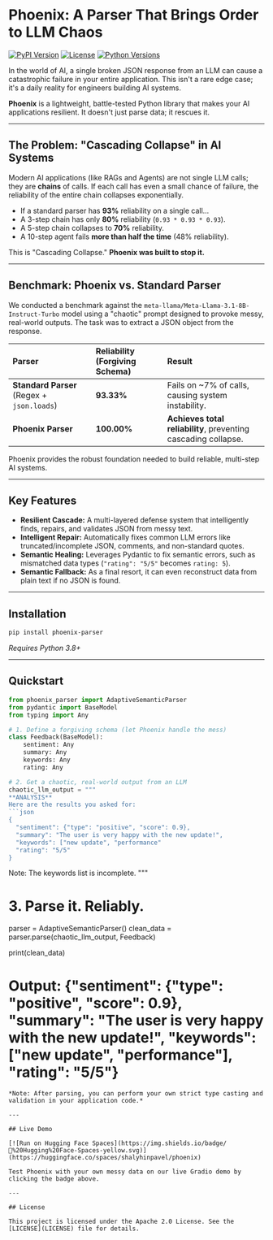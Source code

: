 # Phoenix: A Parser That Brings Order to LLM Chaos

[![PyPI Version](https://img.shields.io/pypi/v/phoenix-parser.svg)](https://pypi.org/project/phoenix-parser/)
[![License](https://img.shields.io/pypi/l/phoenix-parser.svg)](https://github.com/shalyhinpavel/phoenix/blob/main/LICENSE)
[![Python Versions](https://img.shields.io/pypi/pyversions/phoenix-parser.svg)](https://pypi.org/project/phoenix-parser/)

In the world of AI, a single broken JSON response from an LLM can cause a catastrophic failure in your entire application. This isn't a rare edge case; it's a daily reality for engineers building AI systems.

**Phoenix** is a lightweight, battle-tested Python library that makes your AI applications resilient. It doesn't just parse data; it rescues it.

---

## The Problem: "Cascading Collapse" in AI Systems

Modern AI applications (like RAGs and Agents) are not single LLM calls; they are **chains** of calls. If each call has even a small chance of failure, the reliability of the entire chain collapses exponentially.

*   If a standard parser has **93%** reliability on a single call...
*   A 3-step chain has only **80%** reliability (`0.93 * 0.93 * 0.93`).
*   A 5-step chain collapses to **70%** reliability.
*   A 10-step agent fails **more than half the time** (48% reliability).

This is "Cascading Collapse." **Phoenix was built to stop it.**

---

## Benchmark: Phoenix vs. Standard Parser

We conducted a benchmark against the `meta-llama/Meta-Llama-3.1-8B-Instruct-Turbo` model using a "chaotic" prompt designed to provoke messy, real-world outputs. The task was to extract a JSON object from the response.

| Parser                                | Reliability (Forgiving Schema) | Result                                                 |
| :------------------------------------ | :----------------------------- | :----------------------------------------------------- |
| **Standard Parser** (Regex + `json.loads`) | **93.33%**                     | Fails on ~7% of calls, causing system instability.     |
| **Phoenix Parser**                    | **100.00%**                    | **Achieves total reliability**, preventing cascading collapse. |

Phoenix provides the robust foundation needed to build reliable, multi-step AI systems.

---

## Key Features

*   **Resilient Cascade:** A multi-layered defense system that intelligently finds, repairs, and validates JSON from messy text.
*   **Intelligent Repair:** Automatically fixes common LLM errors like truncated/incomplete JSON, comments, and non-standard quotes.
*   **Semantic Healing:** Leverages Pydantic to fix semantic errors, such as mismatched data types (`"rating": "5/5"` becomes `rating: 5`).
*   **Semantic Fallback:** As a final resort, it can even reconstruct data from plain text if no JSON is found.

---

## Installation

```bash
pip install phoenix-parser
```
*Requires Python 3.8+*

---

## Quickstart

```python
from phoenix_parser import AdaptiveSemanticParser
from pydantic import BaseModel
from typing import Any

# 1. Define a forgiving schema (let Phoenix handle the mess)
class Feedback(BaseModel):
    sentiment: Any
    summary: Any
    keywords: Any
    rating: Any

# 2. Get a chaotic, real-world output from an LLM
chaotic_llm_output = """
**ANALYSIS**
Here are the results you asked for:
```json
{
  "sentiment": {"type": "positive", "score": 0.9},
  "summary": "The user is very happy with the new update!",
  "keywords": ["new update", "performance" 
  "rating": "5/5"
}
```
Note: The keywords list is incomplete.
"""

# 3. Parse it. Reliably.
parser = AdaptiveSemanticParser()
clean_data = parser.parse(chaotic_llm_output, Feedback)

print(clean_data)
# Output: {"sentiment": {"type": "positive", "score": 0.9}, "summary": "The user is very happy with the new update!", "keywords": ["new update", "performance"], "rating": "5/5"}
```
*Note: After parsing, you can perform your own strict type casting and validation in your application code.*

---

## Live Demo

[![Run on Hugging Face Spaces](https://img.shields.io/badge/🤗%20Hugging%20Face-Spaces-yellow.svg)](https://huggingface.co/spaces/shalyhinpavel/phoenix)

Test Phoenix with your own messy data on our live Gradio demo by clicking the badge above.

---

## License

This project is licensed under the Apache 2.0 License. See the [LICENSE](LICENSE) file for details.
